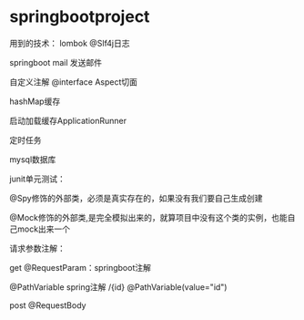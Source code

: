 # springbootproject

用到的技术：
lombok @Slf4j日志

springboot mail 发送邮件

自定义注解 @interface Aspect切面

hashMap缓存

启动加载缓存ApplicationRunner

定时任务

mysql数据库

junit单元测试：

@Spy修饰的外部类，必须是真实存在的，如果没有我们要自己生成创建

@Mock修饰的外部类,是完全模拟出来的，就算项目中没有这个类的实例，也能自己mock出来一个

请求参数注解：

get @RequestParam：springboot注解

  @PathVariable spring注解      /{id}  @PathVariable(value="id")
    
post @RequestBody